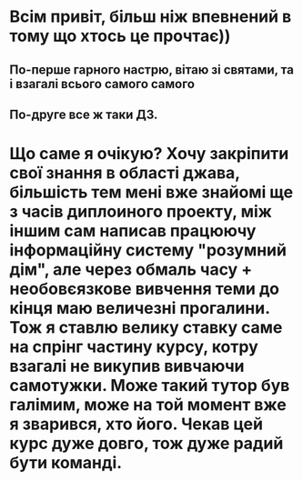 # Всім привіт, більш ніж впевнений в тому що хтось це прочтає))
## По-перше гарного настрю, вітаю зі святами, та і взагалі всього самого самого
## По-друге все ж таки ДЗ.
# Що саме я очікую? Хочу закріпити свої знання в області джава, більшість тем мені вже знайомі ще з часів диплоиного проекту, між іншим сам написав працюючу інформаційну систему "розумний дім", але через обмаль часу + необовєязкове вивчення теми до кінця маю величезні прогалини. Тож я ставлю велику ставку саме на спрінг частину курсу, котру взагалі не викупив вивчаючи самотужки. Може такий тутор був галімим, може на той момент вже я зварився, хто його. Чекав цей курс дуже довго, тож дуже радий бути команді.
